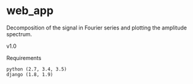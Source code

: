 # web_app

Decomposition of the signal in Fourier series and plotting the amplitude spectrum.

v1.0 

Requirements

    python (2.7, 3.4, 3.5)
    django (1.8, 1.9)
